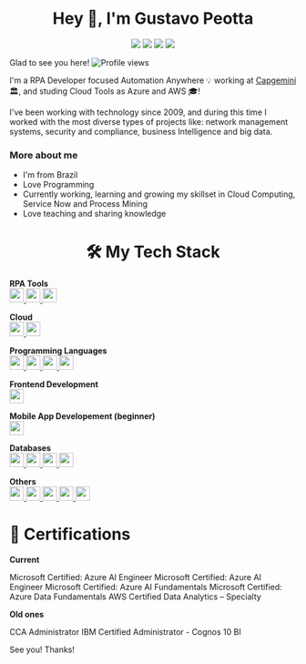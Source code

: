 <h1 align="center"> Hey 👋, I'm Gustavo Peotta </h1>

<div align="center">
<a href="https://www.linkedin.com/in/GustavoPeotta" target="_blank"><img src="https://camo.githubusercontent.com/28a5af3160ab3e597abac96405057372584e2c7201457a505f20cbcdb4a25d73/68747470733a2f2f696d672e736869656c64732e696f2f62616467652f4c696e6b6564496e2d626c75653f7374796c653d666c6174266c6f676f3d6c696e6b6564696e266c6162656c436f6c6f723d626c7565266c696e6b3d68747470733a2f2f7777772e6c696e6b6564696e2e636f6d2f696e2f6d616e756d616e6f6a303031302f" target="_blank"></a>
<a href = "mailto:gustavopeotta@gmail.com"><img src="https://camo.githubusercontent.com/fbc38c9f1e9019a6804262f8f8f3e781f15446fa9e3c6caa8fee249d3ca344de/68747470733a2f2f696d672e736869656c64732e696f2f62616467652f476d61696c2d7265643f7374796c653d666c61742d737175617265266c6f676f3d476d61696c266c6f676f436f6c6f723d7768697465266c696e6b3d6d61696c746f3a6d616e756d616e6f6a3030313040676d61696c2e636f6d" target="_blank"></a>
<a href="https://instagram.com/GustavoPeotta" target="_blank"><img src="https://camo.githubusercontent.com/9f06d17387566e4b887200cde9b29a028633d3c6e63c24a029429f703f222845/68747470733a2f2f696d672e736869656c64732e696f2f62616467652f2d496e7374616772616d2d4534343035463f7374796c653d666c6174266c6f676f3d696e7374616772616d266c6f676f436f6c6f723d7768697465266c696e6b3d68747470733a2f2f696e7374616772616d2e636f6d2f6d2e612e6e2e752e6d2e612e6e2e6f2e6a2f" target="_blank"></a>
<a href="https://www.facebook.com/GustavoPeotta" target="_blank"><img src="https://camo.githubusercontent.com/7e186438fcc5b17e8029634385e1192704c5901be0e6272fb03b2720d967ca77/68747470733a2f2f696d672e736869656c64732e696f2f62616467652f2d46616365626f6f6b2d3138373766323f7374796c653d666c6174266c6f676f3d66616365626f6f6b266c6f676f436f6c6f723d7768697465266c696e6b3d68747470733a2f2f66616365626f6f6b2e636f6d2f6d616e756d616e6f6a30303130" target="_blank"></a>   
</div>

Glad to see you here! ![Profile views](https://gpvc.arturio.dev/GustavoPeotta)

I'm a RPA Developer focused Automation Anywhere 💡 working at <a href="https://www.capgemini.com">Capgemini</a> 🏛, and studing Cloud Tools as Azure and AWS 🎓!

I've been working with technology since 2009, and during this time I worked with the most diverse types of projects like: network management systems, security and compliance, business Intelligence and big data.

<h3 align="left"> More about me </h3>
<ul>
 <li>I'm from Brazil</li>
 <li>Love Programming</li>
 <li>Currently working, learning and growing my skillset in Cloud Computing, Service Now and Process Mining</li>
 <li>Love teaching and sharing knowledge</li>
</ul>

<h1 align="center"> 🛠️ My Tech Stack </h1>

<b>RPA Tools</b><br>
<a href="https://www.automationanywhere.com" title="Automation Anywhere" target="_blank"> <img src="https://de.automationanywhere.com/images/automation-anywhere-logo-a-only.png" width="25" height="25"> </a>
<a href="https://www.uipath.com" title="UiPath" target="_blank"> <img src="https://styles.redditmedia.com/t5_2y0ng/styles/communityIcon_rm83hvlif9u31.png" width="25" height="25"> </a>
<a href="https://www.fortra.com/support/product-releases/automation/automate" title="Automate" target="_blank"> <img src="https://download.cnet.com/a/img/resize/d29991a01c1313c7d7750c41503012ea8c0b8058/catalog/2022/08/25/4d4a56a4-87cb-4772-8704-da522ad5b57a/imgingest-12410390620293962506.png?auto=webp&fit=crop&width=64" width="25" height="25"> </a>

<b>Cloud</b><br>
<a href="https://learn.microsoft.com/en-us/azure/" title="Azure" target="_blank"> <img src="https://cdn-icons-png.flaticon.com/512/873/873107.png" width="25" height="25"> </a>
<a href="https://docs.aws.amazon.com/" title="AWS" target="_blank"> <img src="https://image.pngaaa.com/384/3822384-middle.png" width="25" height="25"> </a>

<b>Programming Languages</b><br>
<a href="https://www.python.org" title="Python" target="_blank"> <img src="https://cdn.jsdelivr.net/gh/devicons/devicon/icons/python/python-original.svg" width="25" height="25"> </a>
<a href="https://learn.microsoft.com/en-us/dotnet/csharp/" title="C#" target="_blank"> <img src="https://cdn-icons-png.flaticon.com/512/6132/6132221.png" width="25" height="25"> </a>
<a href="https://learn.microsoft.com/en-us/cpp/?view=msvc-170" title="C++" target="_blank"> <img src="https://cdn-icons-png.flaticon.com/512/6132/6132222.png" width="25" height="25"> </a>
<a href="https://docs.oracle.com/en/java/" title="Java" target="_blank"> <img src="https://cdn-icons-png.flaticon.com/512/5968/5968282.png" width="25" height="25"> </a>


<b>Frontend Development</b><br>
<a href="https://developer.mozilla.org/en-US/docs/Glossary/HTML5" title="HTML5" target="_blank"> <img src="https://cdn-icons-png.flaticon.com/512/1051/1051277.png" width="25" height="25"> </a>

<b>Mobile App Developement (beginner)</b><br>
<a href="https://developer.android.com/docs" title="Android Studio" target="_blank"> <img src="https://cdn-icons-png.flaticon.com/512/226/226770.png" width="25" height="25"> </a>

<b>Databases</b><br>
<a href="https://www.oracle.com/database/" title="Oracle" target="_blank"> <img src="https://cdn-icons-png.flaticon.com/512/5969/5969170.png" width="25" height="25"> </a>
<a href="https://learn.microsoft.com/pt-br/sql/sql-server/?view=sql-server-ver16" title="SQL Server" target="_blank"> <img src="https://cdn-icons-png.flaticon.com/512/5968/5968364.png" width="25" height="25"> </a>
<a href="https://dev.mysql.com/doc/" title="MySQL" target="_blank"> <img src="https://cdn-icons-png.flaticon.com/512/5968/5968313.png" width="25" height="25"> </a>
<a href="https://www.postgresql.org/docs/" title="PostgreSQL" target="_blank"> <img src="https://cdn-icons-png.flaticon.com/512/5968/5968342.png" width="25" height="25"> </a>

<b>Others</b><br>
<a href="https://www.linux.org/" title="Linux" target="_blank"> <img src="https://cdn-icons-png.flaticon.com/512/2333/2333187.png" width="25" height="25"> </a>
<a href="https://docs.unity3d.com/Manual/index.html" title="Unity" target="_blank"> <img src="https://cdn-icons-png.flaticon.com/512/5969/5969294.png" width="25" height="25"> </a>
<a href="https://scrumguides.org/docs/scrumguide/v1/Scrum-Guide-Portuguese-BR.pdf" title="SCRUM" target="_blank"> <img src="https://cdn-icons-png.flaticon.com/512/5108/5108922.png" width="25" height="25"> </a>
<a href="https://docs.servicenow.com/" title="ServiceNow" target="_blank"> <img src="https://image.pngaaa.com/672/6367672-middle.png" width="25" height="25"> </a>
<a href="https://www.eccouncil.org/ethical-hacking/" title="Ethical Hacking" target="_blank"> <img src="https://cdn-icons-png.flaticon.com/512/564/564631.png" width="25" height="25"> </a>


<h1 align="left"> 📕 Certifications </h1>
<b>Current</b>

Microsoft Certified: Azure AI Engineer Microsoft Certified: Azure AI Engineer Microsoft Certified: Azure AI Fundamentals Microsoft Certified: Azure Data Fundamentals AWS Certified Data Analytics – Specialty

<b>Old ones</b>

CCA Administrator IBM Certified Administrator - Cognos 10 BI


See you!
Thanks!
